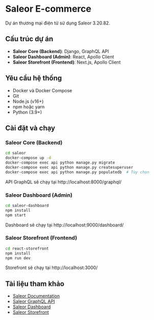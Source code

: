 # Saleor E-commerce

Dự án thương mại điện tử sử dụng Saleor 3.20.82.

## Cấu trúc dự án

- **Saleor Core (Backend)**: Django, GraphQL API
- **Saleor Dashboard (Admin)**: React, Apollo Client
- **Saleor Storefront (Frontend)**: Next.js, Apollo Client

## Yêu cầu hệ thống

- Docker và Docker Compose
- Git
- Node.js (v16+)
- npm hoặc yarn
- Python (3.9+)

## Cài đặt và chạy

### Saleor Core (Backend)

```bash
cd saleor
docker-compose up -d
docker-compose exec api python manage.py migrate
docker-compose exec api python manage.py createsuperuser
docker-compose exec api python manage.py populatedb  # Tùy chọn
```

API GraphQL sẽ chạy tại http://localhost:8000/graphql/

### Saleor Dashboard (Admin)

```bash
cd saleor-dashboard
npm install
npm start
```

Dashboard sẽ chạy tại http://localhost:9000/dashboard/

### Saleor Storefront (Frontend)

```bash
cd react-storefront
npm install
npm run dev
```

Storefront sẽ chạy tại http://localhost:3000/

## Tài liệu tham khảo

- [Saleor Documentation](https://docs.saleor.io/)
- [Saleor GraphQL API](https://docs.saleor.io/docs/3.x/developer/graphql/)
- [Saleor Dashboard](https://github.com/saleor/saleor-dashboard)
- [Saleor Storefront](https://github.com/saleor/react-storefront) 